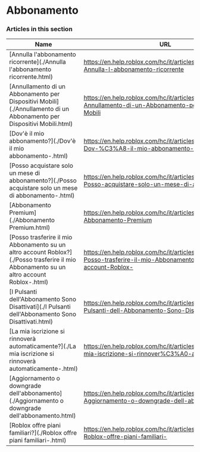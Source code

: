 # Abbonamento  
### Articles in this section
Name|URL
-|-
[Annulla l'abbonamento ricorrente](./Annulla l'abbonamento ricorrente.html) |https://en.help.roblox.com/hc/it/articles/203312540-Annulla-l-abbonamento-ricorrente
[Annullamento di un Abbonamento per Dispositivi Mobili](./Annullamento di un Abbonamento per Dispositivi Mobili.html) |https://en.help.roblox.com/hc/it/articles/360029312472-Annullamento-di-un-Abbonamento-per-Dispositivi-Mobili
[Dov'è il mio abbonamento?](./Dov'è il mio abbonamento-.html) |https://en.help.roblox.com/hc/it/articles/360029482412-Dov-%C3%A8-il-mio-abbonamento-
[Posso acquistare solo un mese di abbonamento?](./Posso acquistare solo un mese di abbonamento-.html) |https://en.help.roblox.com/hc/it/articles/203312780-Posso-acquistare-solo-un-mese-di-abbonamento-
[Abbonamento Premium](./Abbonamento Premium.html) |https://en.help.roblox.com/hc/it/articles/360024256251-Abbonamento-Premium
[Posso trasferire il mio Abbonamento su un altro account Roblox?](./Posso trasferire il mio Abbonamento su un altro account Roblox-.html) |https://en.help.roblox.com/hc/it/articles/203312640-Posso-trasferire-il-mio-Abbonamento-su-un-altro-account-Roblox-
[I Pulsanti dell'Abbonamento Sono Disattivati](./I Pulsanti dell'Abbonamento Sono Disattivati.html) |https://en.help.roblox.com/hc/it/articles/203312690-I-Pulsanti-dell-Abbonamento-Sono-Disattivati
[La mia iscrizione si rinnoverà automaticamente?](./La mia iscrizione si rinnoverà automaticamente-.html) |https://en.help.roblox.com/hc/it/articles/203312630-La-mia-iscrizione-si-rinnover%C3%A0-automaticamente-
[Aggiornamento o downgrade dell'abbonamento](./Aggiornamento o downgrade dell'abbonamento.html) |https://en.help.roblox.com/hc/it/articles/203312750-Aggiornamento-o-downgrade-dell-abbonamento
[Roblox offre piani familiari?](./Roblox offre piani familiari-.html) |https://en.help.roblox.com/hc/it/articles/203312610-Roblox-offre-piani-familiari-